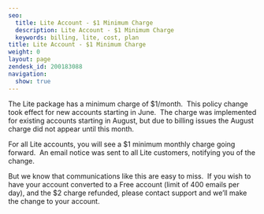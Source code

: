 ```yaml
---
seo:
  title: Lite Account - $1 Minimum Charge
  description: Lite Account - $1 Minimum Charge
  keywords: billing, lite, cost, plan
title: Lite Account - $1 Minimum Charge
weight: 0
layout: page
zendesk_id: 200183088
navigation:
  show: true
---
```


The Lite package has a minimum charge of $1/month. &nbsp;This policy change took effect for new accounts starting in June. &nbsp;The charge was implemented for existing accounts starting in August, but due to billing issues the August charge did not appear until this month.

For all Lite accounts, you will see a $1 minimum monthly charge going forward. &nbsp;An email notice was sent to all Lite customers, notifying you of the change. &nbsp;

But we know that communications like this are easy to miss. &nbsp;If you wish to have your account converted to a Free account (limit of 400 emails per day), and the $2 charge refunded, please contact support and we’ll make the change to your account.&nbsp;

